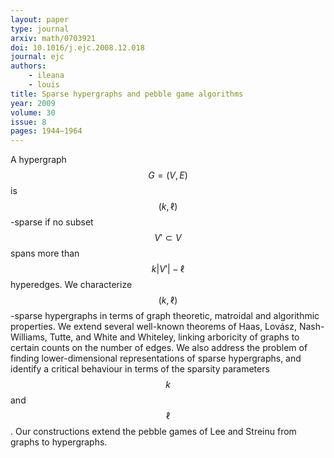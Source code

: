 ```yaml
---
layout: paper
type: journal
arxiv: math/0703921
doi: 10.1016/j.ejc.2008.12.018
journal: ejc
authors:
    - ileana
    - louis
title: Sparse hypergraphs and pebble game algorithms
year: 2009
volume: 30
issue: 8
pages: 1944–1964
---
```


A hypergraph $$G=(V,E)$$ is $$(k,\ell )$$-sparse if no subset $$V' \subset V$$ spans more than $$k\lvert V'\rvert − \ell $$ hyperedges. We characterize $$(k,\ell)$$ -sparse hypergraphs in terms of graph theoretic, matroidal and algorithmic properties. We extend several well-known theorems of Haas, Lovász, Nash-Williams, Tutte, and White and Whiteley, linking arboricity of graphs to certain counts on the number of edges. We also address the problem of finding lower-dimensional representations of sparse hypergraphs, and identify a critical behaviour in terms of the sparsity parameters $$k$$ and $$\ell$$. Our constructions extend the pebble games of Lee and Streinu from graphs to hypergraphs.